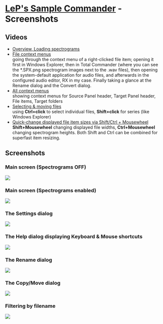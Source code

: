 # [LeP's Sample Commander](https://github.com/justlep/sample-commander) - Screenshots

## Videos

* [Overview, Loading spectrograms](https://samplecommander.justlep.net/img/2.0.0-vid-spectrograms.mp4)
* [File context menus](https://samplecommander.justlep.net/img/2.0.0-vid-file-contextmenus.mp4)  
  going through the context menu of a right-clicked file item; opening it first in Windows Explorer, 
  then in Total Commander (where you can see the *.SPX.png spectrogram images next to the .wav files), 
  then opening the system-default application for audio files, and afterwards in the configured audio editor, RX in my case. 
  Finally taking a glance at the Rename dialog and the Convert dialog.
* [All context menus](https://samplecommander.justlep.net/img/2.0.0-vid-all-contextmenus.mp4)  
  showing context menus for Source Panel header, Target Panel header, File items, Target folders
* [Selecting & moving files](https://samplecommander.justlep.net/img/2.0.0-vid-move-files.mp4)  
  using **Ctrl+click** to select individual files, **Shift+click** for series (like Windows Explorer) 
* [Quick-change displayed file item sizes via Shift/Ctrl + Mousewheel](https://samplecommander.justlep.net/img/2.0.0-shift-ctrl-mousewheel.mp4)    
  **Shift+Mousewheel** changing displayed file widths, **Ctrl+Mousewheel** changing spectrogram heights. 
  Both Shift and Ctrl can be combined for superfast item resizing. 
## Screenshots

### Main screen (Spectrograms OFF)
![](https://samplecommander.justlep.net/img/2.0.0-main-spectrograms-off.png)

### Main screen (Spectrograms enabled)
![](https://samplecommander.justlep.net/img/2.0.0-main-spectrograms-enabled.png)

### The Settings dialog
![](https://samplecommander.justlep.net/img/2.0.0-dialog-settings.png)

### The Help dialog displaying Keyboard & Mouse shortcuts 
![](https://samplecommander.justlep.net/img/2.0.0-dialog-help-shortcuts.png)

### The Rename dialog
![](https://samplecommander.justlep.net/img/2.0.0-dialog-rename.png)

### The Copy/Move dialog
![](https://samplecommander.justlep.net/img/2.0.0-dialog-move.gif)

### Filtering by filename
![](https://samplecommander.justlep.net/img/2.0.0-filter.gif)







